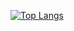 [![Top Langs](https://github-readme-stats.vercel.app/api/top-langs/?username=thomasokc&layout=compact)](https://github.com/thomasokc/github-readme-stats)